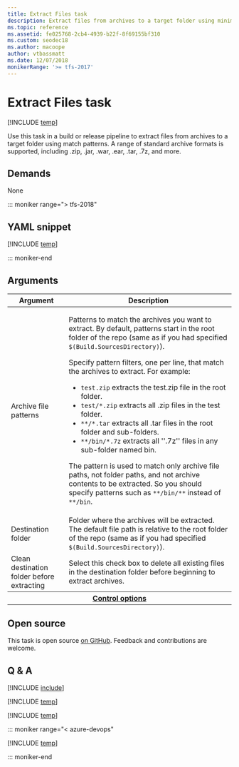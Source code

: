 ```yaml
---
title: Extract Files task
description: Extract files from archives to a target folder using minimatch patterns on Azure Pipelines and Team Foundation Server (TFS)
ms.topic: reference
ms.assetid: fe025768-2cb4-4939-b22f-8f69155bf310
ms.custom: seodec18
ms.author: macoope
author: vtbassmatt
ms.date: 12/07/2018
monikerRange: '>= tfs-2017'
---
```


# Extract Files task

[!INCLUDE [temp](../../includes/version-tfs-2017-rtm.md)]

Use this task in a build or release pipeline to extract files from archives to a target folder using match patterns.
A range of standard archive formats is supported, including .zip, .jar, .war, .ear, .tar, .7z, and more.

## Demands

None

::: moniker range="> tfs-2018"

## YAML snippet

[!INCLUDE [temp](../includes/yaml/ExtractFilesV1.md)]

::: moniker-end

## Arguments

<table>
<thead>
<tr>
<th>Argument</th>
<th>Description</th>
</tr>
</thead>
<tr>
<td>Archive file patterns</td>
<td>
<p>Patterns to match the archives you want to extract. By default, patterns start in the root folder of the repo (same as if you had specified <code>$(Build.SourcesDirectory)</code>).</p>
<p>Specify pattern filters, one per line, that match the archives to extract. For example:
</p>
<ul>
<li><code>test.zip</code> extracts the test.zip file in the root folder.</li>
<li><code>test/*.zip</code> extracts all .zip files in the test folder.</li>
<li><code>**/*.tar</code> extracts all .tar files in the root folder and sub-folders.</li>
<li><code>**/bin/*.7z</code> extracts all &#39;&#39;.7z&#39;&#39; files in any sub-folder named bin.</li>
</ul>
<p>The pattern is used to match only archive file paths, not folder paths, and not archive contents to be extracted. So you should specify patterns such as <code>**/bin/**</code> instead of <code>**/bin</code>.</p>
</td>
</tr>
<tr>
<td>Destination folder</td>
<td>Folder where the archives will be extracted.  The default file path is relative to the root folder of the repo (same as if you had specified <code>$(Build.SourcesDirectory)</code>).</td>
</tr>
<tr>
<td>Clean destination folder before extracting</td>
<td>Select this check box to delete all existing files in the destination folder before beginning to extract archives.</td>
</tr>
<tr>
</tr>


<tr>
<th style="text-align: center" colspan="2"><a href="~/pipelines/process/tasks.md#controloptions" data-raw-source="[Control options](../../process/tasks.md#controloptions)">Control options</a></th>
</tr>

</table>

## Open source

This task is open source [on GitHub](https://github.com/Microsoft/azure-pipelines-tasks). Feedback and contributions are welcome.

## Q & A

<!-- BEGINSECTION class="md-qanda" -->

[!INCLUDE [include](../includes/qa-minimatch.md)]

[!INCLUDE [temp](../includes/build-step-common-qa.md)]

[!INCLUDE [temp](../../includes/qa-agents.md)]

::: moniker range="< azure-devops"

[!INCLUDE [temp](../../includes/qa-versions.md)]

::: moniker-end

<!-- ENDSECTION -->
